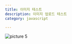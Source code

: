 ```yaml
---
title: 이미지 테스트
description: 이미지 업로드 테스트
category: javascript

---
```


![picture 5](/images/4232886d8bd9314c9781b8a92cb7ce8e8d746706897ffab6e6bad8182bb61127.png)  
